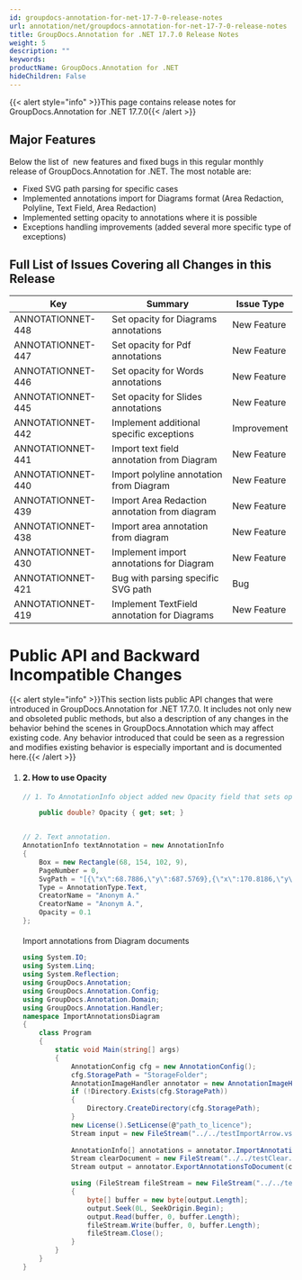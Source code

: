 ```yaml
---
id: groupdocs-annotation-for-net-17-7-0-release-notes
url: annotation/net/groupdocs-annotation-for-net-17-7-0-release-notes
title: GroupDocs.Annotation for .NET 17.7.0 Release Notes
weight: 5
description: ""
keywords: 
productName: GroupDocs.Annotation for .NET
hideChildren: False
---
```

{{< alert style="info" >}}This page contains release notes for GroupDocs.Annotation for .NET 17.7.0{{< /alert >}}

## Major Features

Below the list of  new features and fixed bugs in this regular monthly release of GroupDocs.Annotation for .NET. The most notable are:

*   Fixed SVG path parsing for specific cases
*   Implemented annotations import for Diagrams format (Area Redaction, Polyline, Text Field, Area Redaction)
*   Implemented setting opacity to annotations where it is possible
*   Exceptions handling improvements (added several more specific type of exceptions)

## Full List of Issues Covering all Changes in this Release

| Key | Summary | Issue Type |
| --- | --- | --- |
| ANNOTATIONNET-448 | Set opacity for Diagrams annotations | New Feature |
| ANNOTATIONNET-447 | Set opacity for Pdf annotations | New Feature |
| ANNOTATIONNET-446 | Set opacity for Words annotations | New Feature |
| ANNOTATIONNET-445 | Set opacity for Slides annotations | New Feature |
| ANNOTATIONNET-442 | Implement additional specific exceptions | Improvement |
| ANNOTATIONNET-441 | Import text field annotation from Diagram | New Feature |
| ANNOTATIONNET-440 | Import polyline annotation from Diagram | New Feature |
| ANNOTATIONNET-439 | Import Area Redaction annotation from diagram | New Feature |
| ANNOTATIONNET-438 | Import area annotation from diagram | New Feature |
| ANNOTATIONNET-430 | Implement import annotations for Diagram | New Feature |
| ANNOTATIONNET-421 | Bug with parsing specific SVG path | Bug |
| ANNOTATIONNET-419 | Implement TextField annotation for Diagrams | New Feature |

# Public API and Backward Incompatible Changes

{{< alert style="info" >}}This section lists public API changes that were introduced in GroupDocs.Annotation for .NET 17.7.0. It includes not only new and obsoleted public methods, but also a description of any changes in the behavior behind the scenes in GroupDocs.Annotation which may affect existing code. Any behavior introduced that could be seen as a regression and modifies existing behavior is especially important and is documented here.{{< /alert >}}

1.  #### 2\. How to use Opacity
    
    ```csharp
    // 1. To AnnotationInfo object added new Opacity field that sets opacity of annotation (can be null or float number between 0 and 1)
    
    	public double? Opacity { get; set; }
    
    
    // 2. Text annotation.
    AnnotationInfo textAnnotation = new AnnotationInfo
    {
        Box = new Rectangle(68, 154, 102, 9),
        PageNumber = 0,
        SvgPath = "[{\"x\":68.7886,\"y\":687.5769},{\"x\":170.8186,\"y\":687.5769},{\"x\":68.7886,\"y\":678.5769},{\"x\":170.8186,\"y\":678.5769}]",
        Type = AnnotationType.Text,
        CreatorName = "Anonym A."
        CreatorName = "Anonym A.",
    	Opacity = 0.1
    };
    
    
    ```
    
    ####   
    Import annotations from Diagram documents
    
    ```csharp
    using System.IO;
    using System.Linq;
    using System.Reflection;
    using GroupDocs.Annotation;
    using GroupDocs.Annotation.Config;
    using GroupDocs.Annotation.Domain;
    using GroupDocs.Annotation.Handler;
    namespace ImportAnnotationsDiagram
    {
        class Program
        {
            static void Main(string[] args)
            {
                AnnotationConfig cfg = new AnnotationConfig();
                cfg.StoragePath = "StorageFolder";
                AnnotationImageHandler annotator = new AnnotationImageHandler(cfg);
                if (!Directory.Exists(cfg.StoragePath))
                {
                    Directory.CreateDirectory(cfg.StoragePath);
                }
                new License().SetLicense(@"path_to_licence");
                Stream input = new FileStream("../../testImportArrow.vsdx", FileMode.Open,FileAccess.ReadWrite); 
     
                AnnotationInfo[] annotations = annotator.ImportAnnotations(input, DocumentType.Diagram);
                Stream clearDocument = new FileStream("../../testClear.vsd", FileMode.Open,FileAccess.ReadWrite); 
                Stream output = annotator.ExportAnnotationsToDocument(clearDocument, annotations.ToList(), DocumentType.Diagram);
    
                using (FileStream fileStream = new FileStream("../../testDiagramExported.vsdx", FileMode.Create))
                {
                    byte[] buffer = new byte[output.Length];
                    output.Seek(0L, SeekOrigin.Begin);
                    output.Read(buffer, 0, buffer.Length);
                    fileStream.Write(buffer, 0, buffer.Length);
                    fileStream.Close();
                }
            }
        }
    }
    ```
